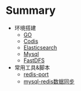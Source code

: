 # Summary

* 环境搭建
   * [GO](getting_started/go.md)
   * [Codis](getting_started/codis.md)
   * [Elasticsearch](getting_started/elasticsearch.md)
   * [Mysql](getting_started/mysql.md)
   * [FastDFS](getting_started/fastdfs.md)
* 常用工具&脚本
   * [redis-port](tools/redis-port.md)
   * [mysql-redis数据同步](tools/mysql-redis-sync.md)

